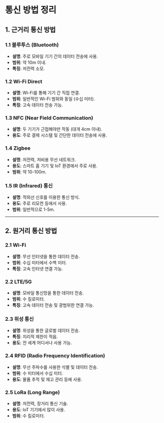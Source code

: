 # 통신 방법 정리

## 1. 근거리 통신 방법

### 1.1 블루투스 (Bluetooth)
- **설명**: 주로 모바일 기기 간의 데이터 전송에 사용.
- **범위**: 약 10m 이내.
- **특징**: 저전력 소모.

### 1.2 Wi-Fi Direct
- **설명**: Wi-Fi를 통해 기기 간 직접 연결.
- **범위**: 일반적인 Wi-Fi 범위와 동일 (수십 미터).
- **특징**: 고속 데이터 전송 가능.

### 1.3 NFC (Near Field Communication)
- **설명**: 두 기기가 근접해야만 작동 (대개 4cm 이내).
- **용도**: 주로 결제 시스템 및 간단한 데이터 전송에 사용.

### 1.4 Zigbee
- **설명**: 저전력, 저비용 무선 네트워크.
- **용도**: 스마트 홈 기기 및 IoT 환경에서 주로 사용.
- **범위**: 약 10-100m.

### 1.5 IR (Infrared) 통신
- **설명**: 적외선 신호를 이용한 통신 방식.
- **용도**: 주로 리모컨 등에서 사용.
- **범위**: 일반적으로 1-5m.

---

## 2. 원거리 통신 방법

### 2.1 Wi-Fi
- **설명**: 무선 인터넷을 통한 데이터 전송.
- **범위**: 수십 미터에서 수백 미터.
- **특징**: 고속 인터넷 연결 가능.

### 2.2 LTE/5G
- **설명**: 모바일 통신망을 통한 데이터 전송.
- **범위**: 수 킬로미터.
- **특징**: 고속 데이터 전송 및 광범위한 연결 가능.

### 2.3 위성 통신
- **설명**: 위성을 통한 글로벌 데이터 전송.
- **특징**: 지리적 제한이 적음.
- **용도**: 전 세계 어디서나 사용 가능.

### 2.4 RFID (Radio Frequency Identification)
- **설명**: 무선 주파수를 사용한 식별 및 데이터 전송.
- **범위**: 수 미터에서 수십 미터.
- **용도**: 물품 추적 및 재고 관리 등에 사용.

### 2.5 LoRa (Long Range)
- **설명**: 저전력, 장거리 통신 기술.
- **용도**: IoT 기기에서 많이 사용.
- **범위**: 수 킬로미터.
